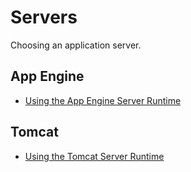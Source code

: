 # Servers
Choosing an application server.

## App Engine

* [Using the App Engine Server Runtime](./AppEngine.html)

## Tomcat

* [Using the Tomcat Server Runtime](./Tomcat.html)
